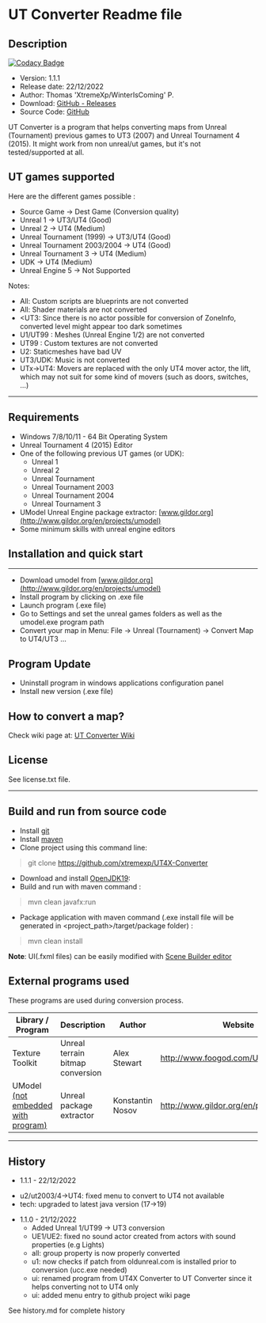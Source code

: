 # UT Converter Readme file

## Description

[![Codacy Badge](https://api.codacy.com/project/badge/Grade/dec0f1a5176748a29195c99d7862339f)](https://app.codacy.com/manual/xtremexp/UT4X-Converter?utm_source=github.com&utm_medium=referral&utm_content=xtremexp/UT4X-Converter&utm_campaign=Badge_Grade_Settings)


* Version: 1.1.1
* Release date: 22/12/2022
* Author: Thomas 'XtremeXp/WinterIsComing' P.
* Download: [GitHub - Releases](https://github.com/xtremexp/UT4X-Converter/releases)
* Source Code: [GitHub](https://github.com/xtremexp/UT4X-Converter)

  

UT Converter is a program that helps converting maps from Unreal (Tournament) previous games
to UT3 (2007) and Unreal Tournament 4 (2015).
It might work from non unreal/ut games, but it's not tested/supported at all.



## UT games supported

Here are the different games possible :

- Source Game -> Dest Game (Conversion quality)
- Unreal 1 -> UT3/UT4 (Good)
- Unreal 2 -> UT4 (Medium)
- Unreal Tournament (1999) -> UT3/UT4 (Good)
- Unreal Tournament 2003/2004 -> UT4 (Good)
- Unreal Tournament 3 -> UT4 (Medium)
- UDK -> UT4 (Medium)
- Unreal Engine 5 -> Not Supported

Notes:
* All: Custom scripts are blueprints are not converted
* All: Shader materials are not converted
* <UT3: Since there is no actor possible for conversion of ZoneInfo, converted level might appear too dark sometimes
* U1/UT99 : Meshes (Unreal Engine 1/2) are not converted
* UT99 : Custom textures are not converted
* U2: Staticmeshes have bad UV
* UT3/UDK: Music is not converted
* UTx->UT4: Movers are replaced with the only UT4 mover actor, the lift, which may not suit for some kind of movers (such as doors, switches, ...)


---

## Requirements

* Windows 7/8/10/11 - 64 Bit Operating System
* Unreal Tournament 4 (2015) Editor
* One of the following previous UT games (or UDK):
  * Unreal 1
  * Unreal 2
  * Unreal Tournament
  * Unreal Tournament 2003
  * Unreal Tournament 2004
  * Unreal Tournament 3
* UModel Unreal Engine package extractor: [www.gildor.org](http://www.gildor.org/en/projects/umodel)
* Some minimum skills with unreal engine editors

## Installation and quick start
------------------------------

* Download umodel from [www.gildor.org](http://www.gildor.org/en/projects/umodel)
* Install program by clicking on .exe file
* Launch program (.exe file)
* Go to Settings and set the unreal games folders as well as the umodel.exe program path
* Convert your map in Menu: File -> Unreal (Tournament) -> Convert Map to UT4/UT3 ...


Program Update
------------------------------
* Uninstall program in windows applications configuration panel
* Install new version (.exe file)

## How to convert a map?
Check wiki page at: [UT Converter Wiki](https://github.com/xtremexp/UT4X-Converter/wiki)


## License

See license.txt file.

---

## Build and run from source code

- Install [git](https://gitforwindows.org/) 
- Install [maven](https://maven.apache.org/)
- Clone project using this command line:
> git clone https://github.com/xtremexp/UT4X-Converter
- Download and install [OpenJDK19](https://jdk.java.net/19/): 
- Build and run with maven command :
> mvn clean javafx:run
- Package application with maven command (.exe install file will be generated in <project_path>/target/package folder) :
> mvn clean install

**Note**: UI(.fxml files) can be easily modified with [Scene Builder editor](https://gluonhq.com/products/scene-builder/)

## External programs used
These programs are used during conversion process.

| Library / Program                         | Description                        | Author                                    | Website                                         |
| ----------------------------------------- | ---------------------------------- | ----------------------------------------- | ----------------------------------------------- |
| Texture Toolkit                           | Unreal terrain bitmap conversion   | Alex Stewart                              | http://www.foogod.com/UEdTexKit/                |
| UModel <u>(not embedded with program)</u> | Unreal package extractor           | Konstantin Nosov                          | http://www.gildor.org/en/projects/umodel        |



---

## History
- 1.1.1 - 22/12/2022
 * u2/ut2003/4->UT4: fixed menu to convert to UT4 not available
 * tech: upgraded to latest java version (17->19)

- 1.1.0 - 21/12/2022
  * Added Unreal 1/UT99 -> UT3 conversion
  * UE1/UE2: fixed no sound actor created from actors with sound properties (e.g Lights)
  * all: group property is now properly converted
  * u1: now checks if patch from oldunreal.com is installed prior to conversion (ucc.exe needed)
  * ui: renamed program from UT4X Converter to UT Converter since it helps converting not to UT4 only
  * ui: added menu entry to github project wiki page

See history.md for complete history
